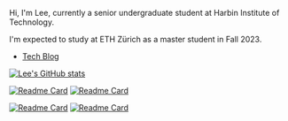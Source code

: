 Hi, I'm Lee, currently a senior undergraduate student at Harbin Institute of Technology. 

I'm expected to study at ETH Zürich as a master student in Fall 2023.

* [Tech Blog](https://lee-abcde.github.io/)

[![Lee's GitHub stats](https://github-readme-stats.vercel.app/api?username=Lee-abcde&show_owner==True&theme=great-gatsby)](https://github.com/anuraghazra/github-readme-stats)



[![Readme Card](https://github-readme-stats.vercel.app/api/pin/?username=taichi-dev&repo=taichi&show_owner==True&theme=great-gatsby)](https://github.com/taichi-dev/taichi)  [![Readme Card](https://github-readme-stats.vercel.app/api/pin/?username=Lee-abcde&repo=MPM-World&show_owner==True&theme=great-gatsby)](https://github.com/taichi-dev/taichi)

 [![Readme Card](https://github-readme-stats.vercel.app/api/pin/?username=Global-CS-application&repo=global-cs-application.github.io&show_owner==True&theme=great-gatsby)](https://github.com/taichi-dev/taichi) [![Readme Card](https://github-readme-stats.vercel.app/api/pin/?username=opencsapp&repo=opencsapp.github.io&show_owner==True&theme=great-gatsby)](https://github.com/taichi-dev/taichi)

<!--
**Lee-abcde/Lee-abcde** is a ✨ _special_ ✨ repository because its `README.md` (this file) appears on your GitHub profile.

Here are some ideas to get you started:

- 🔭 I’m currently working on ...
- 🌱 I’m currently learning ...
- 👯 I’m looking to collaborate on ...
- 🤔 I’m looking for help with ...
- 💬 Ask me about ...
- 📫 How to reach me: ...
- 😄 Pronouns: ...
- ⚡ Fun fact: ...
-->

